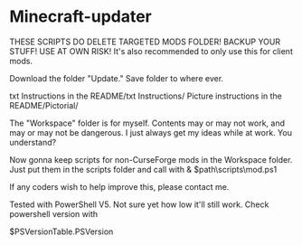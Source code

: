 # Minecraft-updater
THESE SCRIPTS DO DELETE TARGETED MODS FOLDER! BACKUP YOUR STUFF! USE AT OWN RISK!
It's also recommended to only use this for client mods.

Download the folder "Update." Save folder to where ever.

txt Instructions in the README/txt Instructions/
Picture instructions in the README/Pictorial/

The "Workspace" folder is for myself. Contents may or may not work, and may or may not be dangerous.
I just always get my ideas while at work. You understand?

Now gonna keep scripts for non-CurseForge mods in the Workspace folder. Just put them in the scripts folder and call with
& $path\scripts\mod.ps1

If any coders wish to help improve this, please contact me.

Tested with PowerShell V5. Not sure yet how low it'll still work.
Check powershell version with

$PSVersionTable.PSVersion
